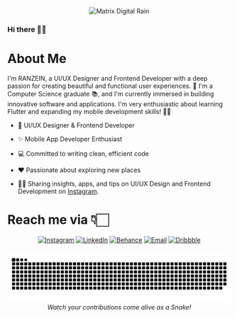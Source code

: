 <!-- Banner -->
<div align="center">
  <img src="https://user-images.githubusercontent.com/74038190/225813708-98b745f2-7d22-48cf-9150-083f1b00d6c9.gif" width="1000" height="100" alt="Matrix Digital Rain"/>
</div>

### Hi there 👋🏻

# About Me
I'm RANZEIN, a UI/UX Designer and Frontend Developer with a deep passion for creating beautiful and functional user experiences. 🚀 I'm a Computer Science graduate 📚, and I'm currently immersed in building innovative software and applications. I'm very enthusiastic about learning Flutter and expanding my mobile development skills! 📱👀

* 📱 UI/UX Designer & Frontend Developer

* ✨ Mobile App Developer Enthusiast

* 💻 Committed to writing clean, efficient code

* ♥️ Passionate about exploring new places

* 💁🏻  Sharing insights, apps, and tips on UI/UX Design and Frontend Development on [Instagram](https://instagram.com/randhiikaaa).

###

# Reach me via 👇🏻

<div align="center">

[![Instagram](https://img.shields.io/badge/Instagram-%23E4405F?style=for-the-badge&logo=instagram&logoColor=white)](https://instagram.com/randhiikaaa)
[![LinkedIn](https://img.shields.io/badge/LinkedIn-%230077B5?style=for-the-badge&logo=linkedin&logoColor=white)](https://www.linkedin.com/in/muhammad-andhika-rahmani/)
[![Behance](https://img.shields.io/badge/Behance-%23191919?style=for-the-badge&logo=behance&logoColor=white)](https://www.behance.net/ranzein)
[![Email](https://img.shields.io/badge/Email-%23D14836?style=for-the-badge&logo=gmail&logoColor=white)](mailto:ranzdhika@gmail.com)
[![Dribbble](https://img.shields.io/badge/Dribbble-%23EA4C89?style=for-the-badge&logo=dribbble&logoColor=white)](https://dribbble.com/RANZEIN)

  
###

<div align="center">
  <img src="https://raw.githubusercontent.com/Platane/snk/output/github-contribution-grid-snake.svg" alt="snake gif" width="700"/>
  <br>
  <i>Watch your contributions come alive as a Snake!</i>
</div>






  
 